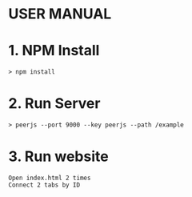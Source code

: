 # USER MANUAL

# 1. NPM Install
    > npm install

# 2. Run Server
    > peerjs --port 9000 --key peerjs --path /example

# 3. Run website
    Open index.html 2 times
    Connect 2 tabs by ID 